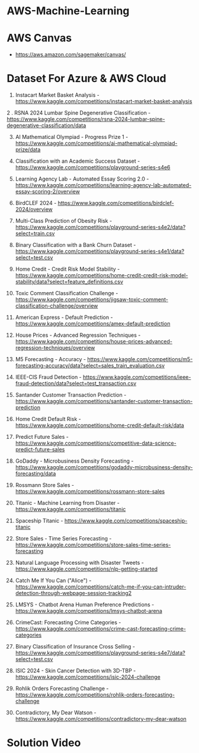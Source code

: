 # AWS-Machine-Learning


# AWS Canvas


 - https://aws.amazon.com/sagemaker/canvas/



# Dataset For Azure & AWS Cloud 


1. Instacart Market Basket Analysis - https://www.kaggle.com/competitions/instacart-market-basket-analysis

2 . RSNA 2024 Lumbar Spine Degenerative Classification - https://www.kaggle.com/competitions/rsna-2024-lumbar-spine-degenerative-classification/data

3. AI Mathematical Olympiad - Progress Prize 1 - https://www.kaggle.com/competitions/ai-mathematical-olympiad-prize/data

4. Classification with an Academic Success Dataset - https://www.kaggle.com/competitions/playground-series-s4e6

5. Learning Agency Lab - Automated Essay Scoring 2.0 - https://www.kaggle.com/competitions/learning-agency-lab-automated-essay-scoring-2/overview

6. BirdCLEF 2024 - https://www.kaggle.com/competitions/birdclef-2024/overview

7. Multi-Class Prediction of Obesity Risk - https://www.kaggle.com/competitions/playground-series-s4e2/data?select=train.csv

8. Binary Classification with a Bank Churn Dataset - https://www.kaggle.com/competitions/playground-series-s4e1/data?select=test.csv

9. Home Credit - Credit Risk Model Stability - https://www.kaggle.com/competitions/home-credit-credit-risk-model-stability/data?select=feature_definitions.csv

10. Toxic Comment Classification Challenge - https://www.kaggle.com/competitions/jigsaw-toxic-comment-classification-challenge/overview

11. American Express - Default Prediction - https://www.kaggle.com/competitions/amex-default-prediction

12. House Prices - Advanced Regression Techniques - https://www.kaggle.com/competitions/house-prices-advanced-regression-techniques/overview

13. M5 Forecasting - Accuracy - https://www.kaggle.com/competitions/m5-forecasting-accuracy/data?select=sales_train_evaluation.csv

14. IEEE-CIS Fraud Detection - https://www.kaggle.com/competitions/ieee-fraud-detection/data?select=test_transaction.csv

15. Santander Customer Transaction Prediction - https://www.kaggle.com/competitions/santander-customer-transaction-prediction

16. Home Credit Default Risk - https://www.kaggle.com/competitions/home-credit-default-risk/data

17. Predict Future Sales - https://www.kaggle.com/competitions/competitive-data-science-predict-future-sales

18. GoDaddy - Microbusiness Density Forecasting - https://www.kaggle.com/competitions/godaddy-microbusiness-density-forecasting/data

19. Rossmann Store Sales - https://www.kaggle.com/competitions/rossmann-store-sales

20. Titanic - Machine Learning from Disaster - https://www.kaggle.com/competitions/titanic

21. Spaceship Titanic - https://www.kaggle.com/competitions/spaceship-titanic

22. Store Sales - Time Series Forecasting - https://www.kaggle.com/competitions/store-sales-time-series-forecasting

23. Natural Language Processing with Disaster Tweets - https://www.kaggle.com/competitions/nlp-getting-started

24. Catch Me If You Can ("Alice") - https://www.kaggle.com/competitions/catch-me-if-you-can-intruder-detection-through-webpage-session-tracking2

25. LMSYS - Chatbot Arena Human Preference Predictions - https://www.kaggle.com/competitions/lmsys-chatbot-arena

26. CrimeCast: Forecasting Crime Categories - https://www.kaggle.com/competitions/crime-cast-forecasting-crime-categories

27. Binary Classification of Insurance Cross Selling - https://www.kaggle.com/competitions/playground-series-s4e7/data?select=test.csv

28. ISIC 2024 - Skin Cancer Detection with 3D-TBP - https://www.kaggle.com/competitions/isic-2024-challenge

29. Rohlik Orders Forecasting Challenge - https://www.kaggle.com/competitions/rohlik-orders-forecasting-challenge

30. Contradictory, My Dear Watson - https://www.kaggle.com/competitions/contradictory-my-dear-watson




# Solution Video 


